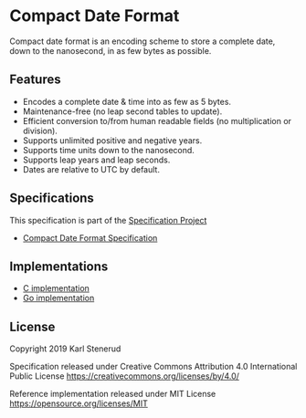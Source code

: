 Compact Date Format
===================

Compact date format is an encoding scheme to store a complete date, down to the nanosecond, in as few bytes as possible.



Features
--------

 * Encodes a complete date & time into as few as 5 bytes.
 * Maintenance-free (no leap second tables to update).
 * Efficient conversion to/from human readable fields (no multiplication or division).
 * Supports unlimited positive and negative years.
 * Supports time units down to the nanosecond.
 * Supports leap years and leap seconds.
 * Dates are relative to UTC by default.



Specifications
--------------

This specification is part of the [Specification Project](https://github.com/kstenerud/specifications)

* [Compact Date Format Specification](compact-date-specification.md)



Implementations
---------------

* [C implementation](reference-implementation)
* [Go implementation](https://github.com/kstenerud/go-compact-date)



License
-------

Copyright 2019 Karl Stenerud

Specification released under Creative Commons Attribution 4.0 International Public License https://creativecommons.org/licenses/by/4.0/

Reference implementation released under MIT License https://opensource.org/licenses/MIT
